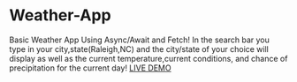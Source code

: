# Weather-App

Basic Weather App Using Async/Await and Fetch!
In the search bar you type in your city,state(Raleigh,NC) and the city/state of your choice will display as well as the current temperature,current conditions, and chance of precipitation for the current day!
[LIVE DEMO](https://zy5879.github.io/Weather-App/)
